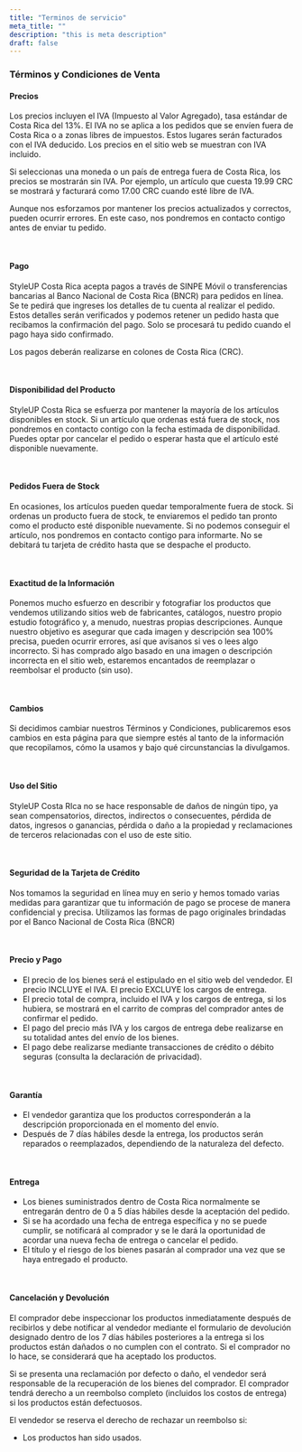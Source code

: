 ```yaml
---
title: "Terminos de servicio"
meta_title: ""
description: "this is meta description"
draft: false
---
```


### Términos y Condiciones de Venta

#### Precios

Los precios incluyen el IVA (Impuesto al Valor Agregado), tasa estándar de Costa Rica del 13%. El IVA no se aplica a los pedidos que se envíen fuera de Costa Rica o a zonas libres de impuestos. Estos lugares serán facturados con el IVA deducido. Los precios en el sitio web se muestran con IVA incluido.

Si seleccionas una moneda o un país de entrega fuera de Costa Rica, los precios se mostrarán sin IVA. Por ejemplo, un artículo que cuesta 19.99 CRC se mostrará y facturará como 17.00 CRC cuando esté libre de IVA.

Aunque nos esforzamos por mantener los precios actualizados y correctos, pueden ocurrir errores. En este caso, nos pondremos en contacto contigo antes de enviar tu pedido.

<br/>

#### Pago

StyleUP Costa Rica acepta pagos a través de SINPE Móvil o transferencias bancarias al Banco Nacional de Costa Rica (BNCR) para pedidos en línea. Se te pedirá que ingreses los detalles de tu cuenta al realizar el pedido. Estos detalles serán verificados y podemos retener un pedido hasta que recibamos la confirmación del pago. Solo se procesará tu pedido cuando el pago haya sido confirmado.

Los pagos deberán realizarse en colones de Costa Rica (CRC).

<br/>


#### Disponibilidad del Producto

StyleUP Costa Rica se esfuerza por mantener la mayoría de los artículos disponibles en stock. Si un artículo que ordenas está fuera de stock, nos pondremos en contacto contigo con la fecha estimada de disponibilidad. Puedes optar por cancelar el pedido o esperar hasta que el artículo esté disponible nuevamente.

<br/>

#### Pedidos Fuera de Stock

En ocasiones, los artículos pueden quedar temporalmente fuera de stock. Si ordenas un producto fuera de stock, te enviaremos el pedido tan pronto como el producto esté disponible nuevamente. Si no podemos conseguir el artículo, nos pondremos en contacto contigo para informarte. No se debitará tu tarjeta de crédito hasta que se despache el producto.

<br/>

#### Exactitud de la Información

Ponemos mucho esfuerzo en describir y fotografiar los productos que vendemos utilizando sitios web de fabricantes, catálogos, nuestro propio estudio fotográfico y, a menudo, nuestras propias descripciones. Aunque nuestro objetivo es asegurar que cada imagen y descripción sea 100% precisa, pueden ocurrir errores, así que avísanos si ves o lees algo incorrecto. Si has comprado algo basado en una imagen o descripción incorrecta en el sitio web, estaremos encantados de reemplazar o reembolsar el producto (sin uso).

<br/>

#### Cambios

Si decidimos cambiar nuestros Términos y Condiciones, publicaremos esos cambios en esta página para que siempre estés al tanto de la información que recopilamos, cómo la usamos y bajo qué circunstancias la divulgamos.

<br/>

#### Uso del Sitio

StyleUP Costa RIca no se hace responsable de daños de ningún tipo, ya sean compensatorios, directos, indirectos o consecuentes, pérdida de datos, ingresos o ganancias, pérdida o daño a la propiedad y reclamaciones de terceros relacionadas con el uso de este sitio.

<br/>

#### Seguridad de la Tarjeta de Crédito

Nos tomamos la seguridad en línea muy en serio y hemos tomado varias medidas para garantizar que tu información de pago se procese de manera confidencial y precisa. Utilizamos las formas de pago originales brindadas por el Banco Nacional de Costa Rica (BNCR)


<br/>

#### Precio y Pago

- El precio de los bienes será el estipulado en el sitio web del vendedor. El precio INCLUYE el IVA. El precio EXCLUYE los cargos de entrega.
- El precio total de compra, incluido el IVA y los cargos de entrega, si los hubiera, se mostrará en el carrito de compras del comprador antes de confirmar el pedido.
- El pago del precio más IVA y los cargos de entrega debe realizarse en su totalidad antes del envío de los bienes.
- El pago debe realizarse mediante transacciones de crédito o débito seguras (consulta la declaración de privacidad).

<br/>

#### Garantía

- El vendedor garantiza que los productos corresponderán a la descripción proporcionada en el momento del envío.
- Después de 7 días hábiles desde la entrega, los productos serán reparados o reemplazados, dependiendo de la naturaleza del defecto.

<br/>

#### Entrega

- Los bienes suministrados dentro de Costa Rica normalmente se entregarán dentro de 0 a 5 días hábiles desde la aceptación del pedido.
- Si se ha acordado una fecha de entrega específica y no se puede cumplir, se notificará al comprador y se le dará la oportunidad de acordar una nueva fecha de entrega o cancelar el pedido.
- El título y el riesgo de los bienes pasarán al comprador una vez que se haya entregado el producto.

<br/>

#### Cancelación y Devolución

El comprador debe inspeccionar los productos inmediatamente después de recibirlos y debe notificar al vendedor mediante el formulario de devolución designado dentro de los 7 días hábiles posteriores a la entrega si los productos están dañados o no cumplen con el contrato. Si el comprador no lo hace, se considerará que ha aceptado los productos.

Si se presenta una reclamación por defecto o daño, el vendedor será responsable de la recuperación de los bienes del comprador. El comprador tendrá derecho a un reembolso completo (incluidos los costos de entrega) si los productos están defectuosos.

El vendedor se reserva el derecho de rechazar un reembolso si:

- Los productos han sido usados.